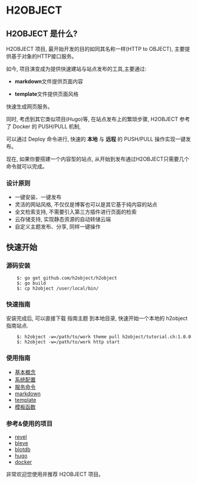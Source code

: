 H2OBJECT
========

## H2OBJECT 是什么?

H2OBJECT 项目, 最开始开发的目的如同其名称一样(HTTP to OBJECT), 主要提供基于对象的HTTP接口服务。

如今, 项目演变成为提供快速建站与站点发布的工具,主要通过:

 * **markdown**文件提供页面内容

 * **template**文件提供页面风格
	
快速生成网页服务。

同时, 考虑到其它类似项目(Hugo)等, 在站点发布上的繁琐步骤, H2OBJECT 参考了 Docker 的 PUSH/PULL 机制,

可以通过 Deploy 命令进行, 快速的 **本地** 与 **远程** 的 PUSH/PULL 操作实现一键发布。

现在, 如果你要搭建一个内容型的站点, 从开始到发布通过H2OBJECT只需要几个命令就可以完成。

### 设计原则

-	一键安装、一键发布
-	灵活的网站风格, 不仅仅是博客也可以是其它基于纯内容的站点
-	全文检索支持, 不需要引入第三方插件进行页面的检索
-	云存储支持, 实现静态资源的自动转储云端
-	自定义主题发布、分享, 同样一键操作

## 快速开始

### 源码安装

````
	$: go get github.com/h2object/h2object
	$: go build
	$: cp h2object /user/local/bin/
````

### 快速指南

安装完成后, 可以直接下载 指南主题 到本地目录, 快速开始一个本地的 h2object 指南站点.
````
	$: h2object -w=/path/to/work theme pull h2object/tutorial.ch:1.0.0
	$: h2object -w=/path/to/work http start
````

### 使用指南

-	[基本概念](https://github.com/h2object/h2object/blob/master/doc/chinese/basic.md)
-	[系统配置](https://github.com/h2object/h2object/blob/master/doc/chinese/configure.md)
-	[服务命令](https://github.com/h2object/h2object/blob/master/doc/chinese/command.md)
-	[markdown](https://github.com/h2object/h2object/blob/master/doc/chinese/markdown.md)
-	[template](https://github.com/h2object/h2object/blob/master/doc/chinese/template.md)
-	[模板函数](https://github.com/h2object/h2object/blob/master/doc/chinese/functions.md)

### 参考&使用的项目

-	[revel](https://github.com/revel/revel)
-	[bleve](https://github.com/blevesearch/bleve)
-	[blotdb](https://github.com/boltdb/bolt)
-	[hugo](https://github.com/spf3/hugo)
-	[docker](https://github.com/docker/docker)

非常欢迎您使用并推荐 H2OBJECT 项目。
